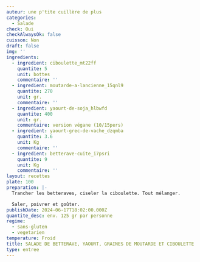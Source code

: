 ```yaml
---
auteur: une p'tite cuillère de plus
categories:
  - Salade
check: Oui
checkAlwaysOk: false
cuisson: Non
draft: false
img: ''
ingredients:
  - ingredient: ciboulette_mt22ff
    quantite: 5
    unit: bottes
    commentaire: ''
  - ingredient: moutarde-a-lancienne_15qnl9
    quantite: 270
    unit: gr.
    commentaire: ''
  - ingredient: yaourt-de-soja_hlbwfd
    quantite: 400
    unit: gr.
    commentaire: version végane (10/15pers)
  - ingredient: yaourt-grec-de-vache_dzqmba
    quantite: 3.6
    unit: Kg
    commentaire: ''
  - ingredient: betterave-cuite_i7psri
    quantite: 9
    unit: Kg
    commentaire: ''
layout: recettes
plate: 100
preparation: |-
  Trancher les betteraves, ciseler la ciboulette. Tout mélanger.

  Saler, poivrer et goûter.
publishDate: 2024-06-17T18:02:00.000Z
quantite_desc: env. 125 gr par personne
regime:
  - sans-gluten
  - vegetarien
temperature: Froid
title: SALADE DE BETTERAVE, YAOURT, GRAINES DE MOUTARDE ET CIBOULETTE
type: entree
---
```

